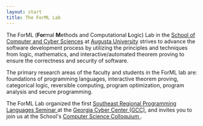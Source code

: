 ```yaml
---
layout: start
title: The ForML Lab
---
```


The ForML (**For**mal **M**ethods and Computational **L**ogic) Lab in
the [School of Computer and Cyber
Sciences](https://www.augusta.edu/ccs/) at [Augusta
University](https://www.augusta.edu/) strives to advance the software
development process by utilizing the principles and techniques from
logic, mathematics, and interactive/automated theorem proving to
ensure the correctness and security of software.

The primary research areas of the faculty and students in the ForML
lab are: foundations of programming languages, interactive theorem
proving, categorical logic, reversible computing, program optimization, 
program analysis and secure programming.

The ForML Lab organized the first [Southeast Regional Programming Languages Seminar
](https://the-au-forml-lab.github.io/SERPL/) at the [Georgia Cyber Center
(GCC)](https://cybercenter.georgia.gov/), and invites you to join us at the School's
[Computer Science Colloquium ](https://the-au-forml-lab.github.io/colloquium.html).


<!--
the new home of the [Augusta
University School of Computer and Cyber
Sciences](https://www.augusta.edu/ccs), in Augusta, Georgia, USA.
-->

